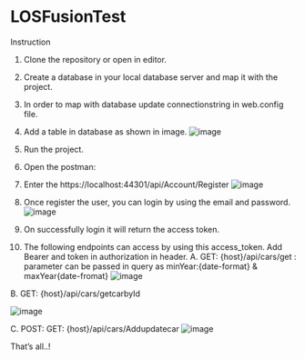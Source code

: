 # LOSFusionTest
Instruction
1.	Clone the repository or open in editor.
2.	Create a database in your local database server and map it with the project.
3.	In order to map with database update  connectionstring  in web.config file.
4.	Add a table in database as shown in image.
![image](https://user-images.githubusercontent.com/62981797/229080321-f941f6cf-76bf-4163-9886-4fbd18d6dd46.png)

5.	Run the project.
6.	Open the postman:
7.	Enter the https://localhost:44301/api/Account/Register
 ![image](https://user-images.githubusercontent.com/62981797/229080901-90ca65e1-a3b2-4aa3-9bfe-10280735fc1b.png)

8.	Once register the user, you can login by using the email and password.
 ![image](https://user-images.githubusercontent.com/62981797/229081014-aa96dc57-cfe3-495f-ad58-e91863c85d99.png)

9.	On successfully login it will return the access token. 
10.	The following endpoints can access by using this access_token. Add Bearer and token in authorization in header.
A.  GET: {host}/api/cars/get : parameter can be passed in query as minYear:{date-format} & maxYear{date-fromat}
![image](https://user-images.githubusercontent.com/62981797/229081119-4428339b-3b81-47ad-9d03-8232a45500af.png)

 

B.  GET: {host}/api/cars/getcarbyId
 
![image](https://user-images.githubusercontent.com/62981797/229081208-3316b395-1a21-4433-aa97-ea52ca7729c4.png)


C.  POST: GET: {host}/api/cars/Addupdatecar
 ![image](https://user-images.githubusercontent.com/62981797/229081284-b1a89ea3-2e89-45b1-b5ef-5f9d1546a2cb.png)

That’s all..!

